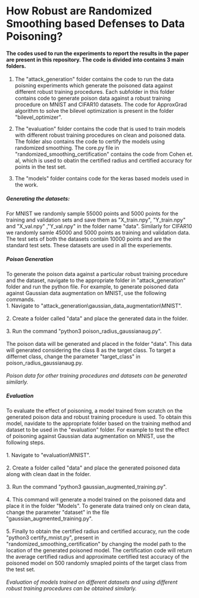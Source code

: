 # How Robust are Randomized Smoothing based Defenses to Data Poisoning?

#### The codes used to run the experiments to report the results in the paper are present in this repository. The code is divided into contains 3 main folders. 
1. The "attack_generation" folder contains the code to run the data poisning experiments which generate the poisoned data against different robust training procedures. Each subfolder in this folder contains code to generate poison data against a robust training procedure on MNIST and CIFAR10 datasets. The code for ApproxGrad algorithm to solve the bilevel optimization is present in the folder "bilevel_optimizer".<br>

2. The "evaluation" folder contains the code that is used to train models with different robust training procedures on clean and poisoned data. The folder also contains the code to certify the models using randomized smoothing. The core.py file in "randomized_smoothing_certification" contains the code from Cohen et. al, which is used to obatin the certified radius and certified accuracy for points in the test set. <br>
	
3. The "models" folder contains code for the keras based models used in the work.
 
##### Generating the datasets:
For MNIST we randomly sample 55000 points and 5000 points for the training and validation sets and save them as "X_train.npy", "Y_train.npy" and "X_val.npy" ,"Y_val.npy" in the folder name "data". Similarly for CIFAR10 we randomly samle 45000 and 5000 points as training and validation data. The test sets of both the datasets contain 10000 points and are the standard test sets. These datasets are used in all the experiements.

##### Poison Generation
To generate the poison data against a particular robust training procedure and the dataset, navigate to the appropriate folder in "attack_generation" folder and run the python file. For example, to generate poisoned data against Gaussian data augmentation on MNIST, use the following commands.<br>
	1. Navigate to "attack_generation\gaussian_data_augmentation\MNIST".<br><br>
	2. Create a folder called "data" and place the generated data in the folder.<br><br>
	3. Run the command "python3 poison_radius_gaussianaug.py".<br><br>
The poison data will be generated and placed in the folder "data". This data will generated considering the class 8 as the target class. To target a differnet class, change the parameter "target_class" in poison_radius_gaussianaug.py.<br><br>
*Poison data for other training procedures and datasets can be generated similarly.*

##### Evaluation
To evaluate the effect of poisoning, a model trained from scratch on the generated poison data and robust training procedure is used. To obtain this model, navidate to the appropriate folder based on the training method and dataset to be used in the "evaluation" folder. For example to test the effect of poisoning against Gaussian data augmentation on MNIST, use the following steps.<br><br>
	1. Navigate to "evaluation\MNIST".<br><br>
	2. Create a folder called "data" and place the generated poisoned data along with clean daat in the folder.<br><br>
	3. Run the command "python3 gaussian_augmented_training.py".<br><br>
	4. This command will generate a model trained on the poisoned data and place it in the folder "Models". To generate data trained only on clean data, change the parameter "dataset" in the file "gaussian_augmented_training.py".<br><br>
	5. Finally to obtain the certified radius and certified accuracy, run the code "python3 certify_mnist.py", present in "randomized_smoothing_certification" by changing the model path to the location of the generated poisoned model. The certification code will return the average certified radius and approximate certified test accuracy of the poisoned model on 500 randomly smapled points of the target class from the test set.<br><br>
*Evaluation of models trained on different datasets and using different robust training procedures can be obtained similarly.* 
